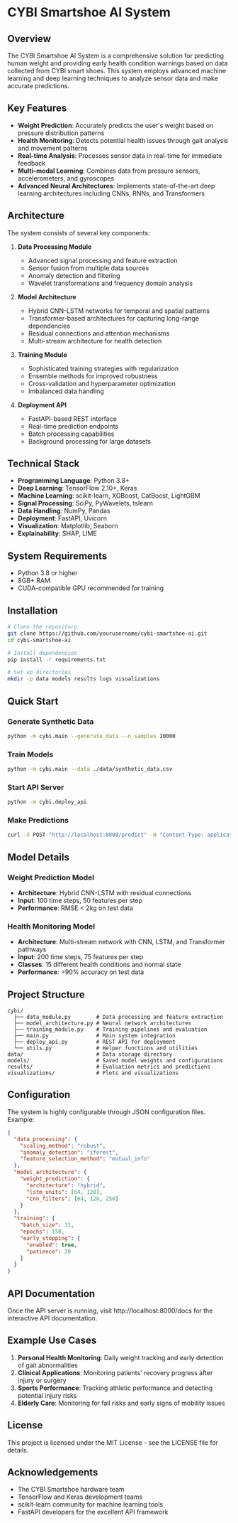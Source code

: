 # CYBI Smartshoe AI System

## Overview
The CYBI Smartshoe AI System is a comprehensive solution for predicting human weight and providing early health condition warnings based on data collected from CYBI smart shoes. This system employs advanced machine learning and deep learning techniques to analyze sensor data and make accurate predictions.

## Key Features
- **Weight Prediction**: Accurately predicts the user's weight based on pressure distribution patterns
- **Health Monitoring**: Detects potential health issues through gait analysis and movement patterns
- **Real-time Analysis**: Processes sensor data in real-time for immediate feedback
- **Multi-modal Learning**: Combines data from pressure sensors, accelerometers, and gyroscopes
- **Advanced Neural Architectures**: Implements state-of-the-art deep learning architectures including CNNs, RNNs, and Transformers

## Architecture
The system consists of several key components:

1. **Data Processing Module**
   - Advanced signal processing and feature extraction
   - Sensor fusion from multiple data sources
   - Anomaly detection and filtering
   - Wavelet transformations and frequency domain analysis

2. **Model Architecture**
   - Hybrid CNN-LSTM networks for temporal and spatial patterns
   - Transformer-based architectures for capturing long-range dependencies
   - Residual connections and attention mechanisms
   - Multi-stream architecture for health detection

3. **Training Module**
   - Sophisticated training strategies with regularization
   - Ensemble methods for improved robustness
   - Cross-validation and hyperparameter optimization
   - Imbalanced data handling

4. **Deployment API**
   - FastAPI-based REST interface
   - Real-time prediction endpoints
   - Batch processing capabilities
   - Background processing for large datasets

## Technical Stack
- **Programming Language**: Python 3.8+
- **Deep Learning**: TensorFlow 2.10+, Keras
- **Machine Learning**: scikit-learn, XGBoost, CatBoost, LightGBM
- **Signal Processing**: SciPy, PyWavelets, tslearn
- **Data Handling**: NumPy, Pandas
- **Deployment**: FastAPI, Uvicorn
- **Visualization**: Matplotlib, Seaborn
- **Explainability**: SHAP, LIME

## System Requirements
- Python 3.8 or higher
- 8GB+ RAM
- CUDA-compatible GPU recommended for training

## Installation

```bash
# Clone the repository
git clone https://github.com/yourusername/cybi-smartshoe-ai.git
cd cybi-smartshoe-ai

# Install dependencies
pip install -r requirements.txt

# Set up directories
mkdir -p data models results logs visualizations
```

## Quick Start

### Generate Synthetic Data
```bash
python -m cybi.main --generate_data --n_samples 10000
```

### Train Models
```bash
python -m cybi.main --data ./data/synthetic_data.csv
```

### Start API Server
```bash
python -m cybi.deploy_api
```

### Make Predictions
```bash
curl -X POST "http://localhost:8000/predict" -H "Content-Type: application/json" -d @./examples/sample_data.json
```

## Model Details

### Weight Prediction Model
- **Architecture**: Hybrid CNN-LSTM with residual connections
- **Input**: 100 time steps, 50 features per step
- **Performance**: RMSE < 2kg on test data

### Health Monitoring Model
- **Architecture**: Multi-stream network with CNN, LSTM, and Transformer pathways
- **Input**: 200 time steps, 75 features per step
- **Classes**: 15 different health conditions and normal state
- **Performance**: >90% accuracy on test data

## Project Structure
```
cybi/
  ├── data_module.py        # Data processing and feature extraction
  ├── model_architecture.py # Neural network architectures
  ├── training_module.py    # Training pipelines and evaluation
  ├── main.py               # Main system integration
  ├── deploy_api.py         # REST API for deployment
  └── utils.py              # Helper functions and utilities
data/                       # Data storage directory
models/                     # Saved model weights and configurations
results/                    # Evaluation metrics and predictions
visualizations/             # Plots and visualizations
```

## Configuration
The system is highly configurable through JSON configuration files. Example:

```json
{
  "data_processing": {
    "scaling_method": "robust",
    "anomaly_detection": "iforest",
    "feature_selection_method": "mutual_info"
  },
  "model_architecture": {
    "weight_prediction": {
      "architecture": "hybrid",
      "lstm_units": [64, 128],
      "cnn_filters": [64, 128, 256]
    }
  },
  "training": {
    "batch_size": 32,
    "epochs": 150,
    "early_stopping": {
      "enabled": true,
      "patience": 20
    }
  }
}
```

## API Documentation
Once the API server is running, visit http://localhost:8000/docs for the interactive API documentation.

## Example Use Cases
1. **Personal Health Monitoring**: Daily weight tracking and early detection of gait abnormalities
2. **Clinical Applications**: Monitoring patients' recovery progress after injury or surgery
3. **Sports Performance**: Tracking athletic performance and detecting potential injury risks
4. **Elderly Care**: Monitoring for fall risks and early signs of mobility issues

## License
This project is licensed under the MIT License - see the LICENSE file for details.

## Acknowledgements
- The CYBI Smartshoe hardware team
- TensorFlow and Keras development teams
- scikit-learn community for machine learning tools
- FastAPI developers for the excellent API framework 